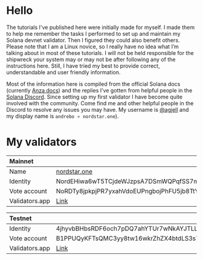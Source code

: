 # Hello

The tutorials I've published here were initially made for myself. I made them to help me remember the tasks I performed to set up and maintain my Solana devnet validator. Then I figured they could also benefit others. Please note that I am a Linux novice, so I really have no idea what I’m talking about in most of these tutorials. I will not be held responsible for the shipwreck your system may or may not be after following any of the instructions here. Still, I have tried my best to provide correct, understandable and user friendly information.

Most of the information here is compiled from the official Solana docs (currently [Anza docs](https://docs.anza.xyz/)) and the replies I’ve gotten from helpful people in the [Solana Discord](https://solana.com/discord). Since setting up my first validator I have become quite involved with the community. Come find me and other helpful people in the Discord to resolve any issues you may have. My username is [@agjell](https://discordapp.com/users/242641884680421376) and my display name is `andrebo ⭐ nordstar.one`).

# My validators

Mainnet        ||
:--------------|-
Name           | [nordstar.one](https://nordstar.one/)
Identity       | NordEHiwa6wT5TCjdeWJzpsA7DSmWQPqfSS7m2b6cv3
Vote account   | NoRDTy8jpkpjPR7yxahVdoEUPngbojPhFU5jb8TtY4m
Validators.app | [Link](https://www.validators.app/validators/NordEHiwa6wT5TCjdeWJzpsA7DSmWQPqfSS7m2b6cv3?network=mainnet)

Testnet        ||
:--------------|-
Identity       | 4jhyvbBHbsRDF6och7pDQ7ahYTUr7wNkAYJTLLuMUtku
Vote account   | B1PPUQyKFTsQMC3yy8tw16wkrZhZX4btdLS3s7KJFNT
Validators.app | [Link](https://www.validators.app/validators/4jhyvbBHbsRDF6och7pDQ7ahYTUr7wNkAYJTLLuMUtku?network=testnet)
